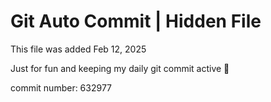 # Git Auto Commit | Hidden File

This file was added Feb 12, 2025

Just for fun and keeping my daily git commit active 🤪

commit number: 632977
